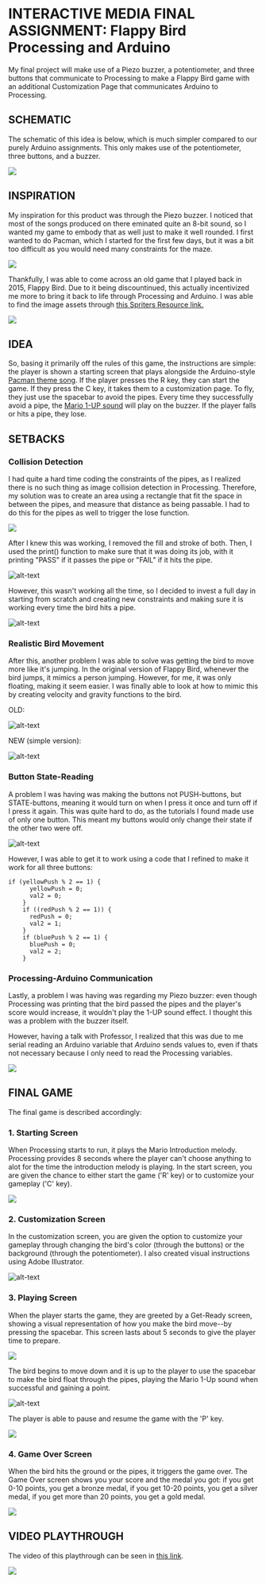 # INTERACTIVE MEDIA FINAL ASSIGNMENT: Flappy Bird Processing and Arduino

My final project will make use of a Piezo buzzer, a potentiometer, and three buttons that communicate to Processing to make a Flappy Bird game with an additional Customization Page that communicates Arduino to Processing.

## SCHEMATIC

The schematic of this idea is below, which is much simpler compared to our purely Arduino assignments. This only makes use of the potentiometer, three buttons, and a buzzer.

![](images/schematic.png)

## INSPIRATION

My inspiration for this product was through the Piezo buzzer. I noticed that most of the songs produced on there eminated quite an 8-bit sound, so I wanted my game to embody that as well just to make it well rounded. I first wanted to do Pacman, which I started for the first few days, but it was a bit too difficult as you would need many constraints for the maze. 

![](images/pacmansheet.png)

Thankfully, I was able to come across an old game that I played back in 2015, Flappy Bird. Due to it being discountinued, this actually incentivized me more to bring it back to life through Processing and Arduino. I was able to find the image assets through [this Spriters Resource link.](https://www.spriters-resource.com/mobile/flappybird/sheet/59537/)

![](images/assets.png)

## IDEA 

So, basing it primarily off the rules of this game, the instructions are simple: the player is shown a starting screen that plays alongside the Arduino-style [Pacman theme song](https://github.com/robsoncouto/arduino-songs/blob/master/pacman/pacman.ino). If the player presses the R key, they can start the game. If they press the C key, it takes them to a customization page. To fly, they just use the spacebar to avoid the pipes. Every time they successfully avoid a pipe, the [Mario 1-UP sound](https://bikeshedeffect.weebly.com/arduino-piezo-sounds.html) will play on the buzzer. If the player falls or hits a pipe, they lose.

## SETBACKS

### Collision Detection

I had quite a hard time coding the constraints of the pipes, as I realized there is no such thing as image collision detection in Processing. Therefore, my solution was to create an area using a rectangle that fit the space in between the pipes, and measure that distance as being passable. I had to do this for the pipes as well to trigger the lose function.

![](images/passarea.png)

After I knew this was working, I removed the fill and stroke of both. Then, I used the print() function to make sure that it was doing its job, with it printing "PASS" if it passes the pipe or "FAIL" if it hits the pipe.

![alt-text](images/birdmove2.gif)

However, this wasn't working all the time, so I decided to invest a full day in starting from scratch and creating new constraints and making sure it is working every time the bird hits a pipe.

![alt-text](images/smoothpipes.gif)

### Realistic Bird Movement

After this, another problem I was able to solve was getting the bird to move more like it's jumping. In the original version of Flappy Bird, whenever the bird jumps, it mimics a person jumping. However, for me, it was only floating, making it seem easier. I was finally able to look at how to mimic this by creating velocity and gravity functions to the bird.

OLD:

![alt-text](images/birdmove1.gif)

NEW (simple version):

![alt-text](images/ballmove.gif)

### Button State-Reading

A problem I was having was making the buttons not PUSH-buttons, but STATE-buttons, meaning it would turn on when I press it once and turn off if I press it again. This was quite hard to do, as the tutorials I found made use of only one button. This meant my buttons would only change their state if the other two were off.

![alt-text](images/serial1.gif)

However, I was able to get it to work using a code that I refined to make it work for all three buttons:

    if (yellowPush % 2 == 1) {
          yellowPush = 0;
          val2 = 0;
        }
        if ((redPush % 2 == 1)) {
          redPush = 0;
          val2 = 1;
        }
        if (bluePush % 2 == 1) {
          bluePush = 0;
          val2 = 2;
        }

### Processing-Arduino Communication

Lastly, a problem I was having was regarding my Piezo buzzer: even though Processing was printing that the bird passed the pipes and the player's score would increase, it wouldn't play the 1-UP sound effect. I thought this was a problem with the buzzer itself.

However, having a talk with Professor, I realized that this was due to me serial reading an Arduino variable that _Arduino_ sends values to, even if thats not necessary because I only need to read the Processing variables.

![](images/discordconvo.png)

## FINAL GAME

The final game is described accordingly:

### 1. Starting Screen

When Processing starts to run, it plays the Mario Introduction melody. Processing provides 8 seconds where the player can't choose anything to alot for the time the introduction melody is playing. In the start screen, you are given the chance to either start the game ('R' key) or to customize your gameplay ('C' key).

![](images/start.png)

### 2. Customization Screen

In the customization screen, you are given the option to customize your gameplay through changing the bird's color (through the buttons) or the background (through the potentiometer). I also created visual instructions using Adobe Illustrator.

![alt-text](images/customizationnew.gif)

### 3. Playing Screen

When the player starts the game, they are greeted by a Get-Ready screen, showing a visual representation of how you make the bird move--by pressing the spacebar. This screen lasts about 5 seconds to give the player time to prepare.

![](images/getreadynew.png)

The bird begins to move down and it is up to the player to use the spacebar to make the bird float through the pipes, playing the Mario 1-Up sound when successful and gaining a point. 

![alt-text](images/birdmove3.gif)

The player is able to pause and resume the game with the 'P' key. 

![](images/paused.png)

### 4. Game Over Screen

When the bird hits the ground or the pipes, it triggers the game over. The Game Over screen shows you your score and the medal you got: if you get 0-10 points, you get a bronze medal, if you get 10-20 points, you get a silver medal, if you get more than 20 points, you get a gold medal.

![](images/gameovermedal.png)

## VIDEO PLAYTHROUGH

The video of this playthrough can be seen in [this link](https://youtu.be/TgaU9xBielg).

![](images/thumbnail.png)
